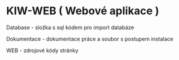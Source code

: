 # KIW-WEB ( Webové aplikace )
Database - složka s sql kódem pro import databáze

Dokumentace - dokumentace práce a soubor s postupem instalace

WEB - zdrojové kódy stránky
